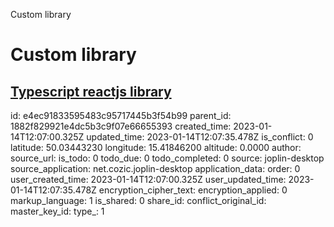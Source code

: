 Custom library

# Custom library

## [**Typescript reactjs library**](https://prateeksurana.me/blog/react-library-with-typescript/)

id: e4ec91833595483c95717445b3f54b99
parent_id: 1882f829921e4dc5b3c9f07e66655393
created_time: 2023-01-14T12:07:00.325Z
updated_time: 2023-01-14T12:07:35.478Z
is_conflict: 0
latitude: 50.03443230
longitude: 15.41846200
altitude: 0.0000
author: 
source_url: 
is_todo: 0
todo_due: 0
todo_completed: 0
source: joplin-desktop
source_application: net.cozic.joplin-desktop
application_data: 
order: 0
user_created_time: 2023-01-14T12:07:00.325Z
user_updated_time: 2023-01-14T12:07:35.478Z
encryption_cipher_text: 
encryption_applied: 0
markup_language: 1
is_shared: 0
share_id: 
conflict_original_id: 
master_key_id: 
type_: 1